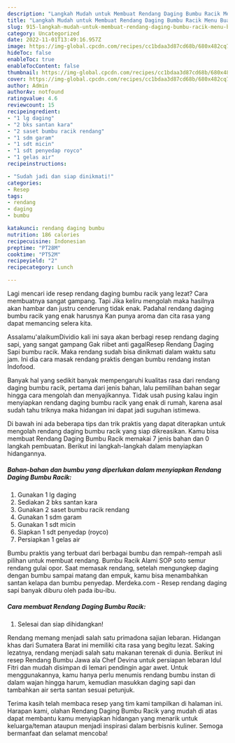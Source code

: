 ```yaml
---
description: "Langkah Mudah untuk Membuat Rendang Daging Bumbu Racik Menu Buat lebaran"
title: "Langkah Mudah untuk Membuat Rendang Daging Bumbu Racik Menu Buat lebaran"
slug: 915-langkah-mudah-untuk-membuat-rendang-daging-bumbu-racik-menu-buat-lebaran
category: Uncategorized
date: 2022-11-01T13:49:16.957Z
image: https://img-global.cpcdn.com/recipes/cc1bdaa3d87cd68b/680x482cq70/rendang-daging-bumbu-racik-foto-resep-utama.jpg
hideToc: false
enableToc: true
enableTocContent: false
thumbnail: https://img-global.cpcdn.com/recipes/cc1bdaa3d87cd68b/680x482cq70/rendang-daging-bumbu-racik-foto-resep-utama.jpg
cover: https://img-global.cpcdn.com/recipes/cc1bdaa3d87cd68b/680x482cq70/rendang-daging-bumbu-racik-foto-resep-utama.jpg
author: Admin
authorAv: notfound
ratingvalue: 4.6
reviewcount: 15
recipeingredient:
- "1 lg daging"
- "2 bks santan kara"
- "2 saset bumbu racik rendang"
- "1 sdm garam"
- "1 sdt micin"
- "1 sdt penyedap royco"
- "1 gelas air"
recipeinstructions:

- "Sudah jadi dan siap dinikmati!"
categories:
- Resep
tags:
- rendang
- daging
- bumbu

katakunci: rendang daging bumbu 
nutrition: 186 calories
recipecuisine: Indonesian
preptime: "PT28M"
cooktime: "PT52M"
recipeyield: "2"
recipecategory: Lunch

---
```



Lagi mencari ide resep rendang daging bumbu racik yang lezat? Cara membuatnya sangat gampang. Tapi Jika keliru mengolah maka hasilnya akan hambar dan justru cenderung tidak enak. Padahal rendang daging bumbu racik yang enak harusnya Kan punya aroma dan cita rasa yang dapat memancing selera kita.


Assalamu&#39;alaikumDividio kali ini saya akan berbagi resep rendang daging sapi, yang sangat gampang Gak riibet anti gagalResep Rendang Daging Sapi bumbu racik. Maka rendang sudah bisa dinikmati dalam waktu satu jam. Ini dia cara masak rendang praktis dengan bumbu rendang instan Indofood.

Banyak hal yang sedikit banyak mempengaruhi kualitas rasa dari rendang daging bumbu racik, pertama dari jenis bahan, lalu pemilihan bahan segar hingga cara mengolah dan menyajikannya. Tidak usah pusing kalau ingin menyiapkan rendang daging bumbu racik yang enak di rumah, karena asal sudah tahu triknya maka hidangan ini dapat jadi suguhan istimewa.


Di bawah ini ada beberapa tips dan trik praktis yang dapat diterapkan untuk mengolah rendang daging bumbu racik yang siap dikreasikan. Kamu bisa membuat Rendang Daging Bumbu Racik memakai 7 jenis bahan dan 0 langkah pembuatan. Berikut ini langkah-langkah dalam menyiapkan hidangannya.

<!--inarticleads1-->

##### Bahan-bahan dan bumbu yang diperlukan dalam menyiapkan Rendang Daging Bumbu Racik:

1. Gunakan 1 lg daging
1. Sediakan 2 bks santan kara
1. Gunakan 2 saset bumbu racik rendang
1. Gunakan 1 sdm garam
1. Gunakan 1 sdt micin
1. Siapkan 1 sdt penyedap (royco)
1. Persiapkan 1 gelas air


Bumbu praktis yang terbuat dari berbagai bumbu dan rempah-rempah asli pilihan untuk membuat rendang. Bumbu Racik Alami SOP soto semur rendang gulai opor. Saat memasak rendang, setelah mengungkep daging dengan bumbu sampai matang dan empuk, kamu bisa menambahkan santan kelapa dan bumbu penyedap. Merdeka.com - Resep rendang daging sapi banyak diburu oleh pada ibu-ibu. 

<!--inarticleads2-->

##### Cara membuat Rendang Daging Bumbu Racik:


1. Selesai dan siap dihidangkan!

Rendang memang menjadi salah satu primadona sajian lebaran. Hidangan khas dari Sumatera Barat ini memiliki cita rasa yang begitu lezat. Saking lezatnya, rendang menjadi salah satu makanan terenak di dunia. Berikut ini resep Rendang Bumbu Jawa ala Chef Devina untuk persiapan lebaran Idul Fitri dan mudah disimpan di lemari pendingin agar awet. Untuk menggunakannya, kamu hanya perlu menumis rendang bumbu instan di dalam wajan hingga harum, kemudian masukkan daging sapi dan tambahkan air serta santan sesuai petunjuk. 

Terima kasih telah membaca resep yang tim kami tampilkan di halaman ini. Harapan kami, olahan Rendang Daging Bumbu Racik yang mudah di atas dapat membantu kamu menyiapkan hidangan yang menarik untuk keluarga/teman ataupun menjadi inspirasi dalam berbisnis kuliner. Semoga bermanfaat dan selamat mencoba!
